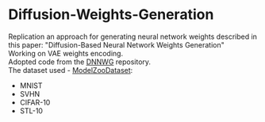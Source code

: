 # Diffusion-Weights-Generation
Replication an approach for generating neural network weights described in this paper: "Diffusion-Based Neural Network Weights Generation" <br />
Working on VAE weights encoding. <br />
Adopted code from the [DNNWG](https://github.com/sorobedio/DNNWG) repository. <br />
The dataset used - [ModelZooDataset](https://github.com/ModelZoos/ModelZooDataset):
- MNIST
- SVHN
- CIFAR-10
- STL-10
